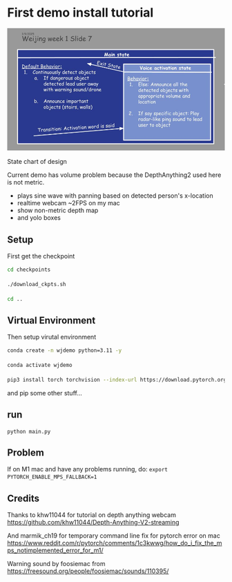 
# First demo install tutorial

![Project Diagram](demo.jpg)

State chart of design

Current demo has volume problem because the DepthAnything2 used here is not metric.

- plays sine wave with panning based on detected person's x-location
- realtime webcam ~2FPS on my mac
- show non-metric depth map 
- and yolo boxes


## Setup

First get the checkpoint
```bash
cd checkpoints

./download_ckpts.sh

cd ..
```


## Virtual Environment

Then setup virutal environment

```bash 
conda create -n wjdemo python=3.11 -y

conda activate wjdemo

pip3 install torch torchvision --index-url https://download.pytorch.org/whl/cu121
```

and pip some other stuff...


## run

```
python main.py
```


## Problem

If on M1 mac and have any problems running, do:
```export PYTORCH_ENABLE_MPS_FALLBACK=1```


## Credits 

Thanks to khw11044 for tutorial on depth anything webcam
https://github.com/khw11044/Depth-Anything-V2-streaming

And marmik_ch19 for temporary command line fix for pytorch error on mac
https://www.reddit.com/r/pytorch/comments/1c3kwwg/how_do_i_fix_the_mps_notimplemented_error_for_m1/

Warning sound by foosiemac from
https://freesound.org/people/foosiemac/sounds/110395/
